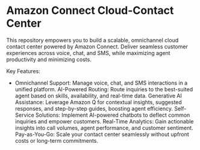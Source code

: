 #  Amazon Connect Cloud-Contact Center
This repository empowers you to build a scalable, omnichannel cloud contact center powered by Amazon Connect. Deliver seamless customer experiences across voice, chat, and SMS, while maximizing agent productivity and minimizing costs.

Key Features:

- Omnichannel Support: Manage voice, chat, and SMS interactions in a unified platform.
AI-Powered Routing: Route inquiries to the best-suited agent based on skills, availability, and real-time data.
Generative AI Assistance: Leverage Amazon Q for contextual insights, suggested responses, and step-by-step guides, boosting agent efficiency.
Self-Service Solutions: Implement AI-powered chatbots to deflect common inquiries and empower customers.
Real-Time Analytics: Gain actionable insights into call volumes, agent performance, and customer sentiment.
Pay-as-You-Go: Scale your contact center seamlessly without upfront costs or long-term commitments.
